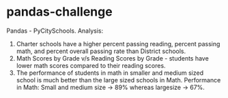 # pandas-challenge
Pandas - PyCitySchools.
Analysis:

1. Charter schools have a higher percent passing reading, percent passing math, and percent overall passing rate than District schools.
2. Math Scores by Grade v/s Reading Scores by Grade - students have lower math scores compared to their reading scores.
3. The performance of students in math in smaller and medium sized school is much better than the large sized schools in Math.
       Performance in Math: Small and medium size -> 89% whereas largesize -> 67%.
